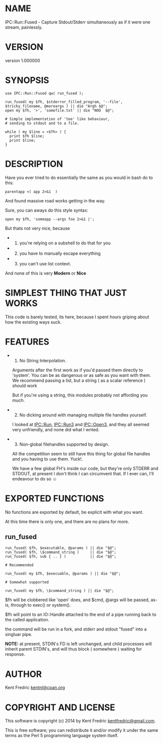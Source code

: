 # NAME

IPC::Run::Fused - Capture Stdout/Stderr simultaneously as if it were one stream, painlessly.

# VERSION

version 1.000000

# SYNOPSIS

    use IPC::Run::Fused qw( run_fused );

    run_fused( my $fh, $stderror_filled_program, '--file', $tricky_filename, @moreargs ) || die "Argh $@";
    open my $fh, '>', 'somefile.txt' || die "NOO  $@";

    # Simple implementation of 'tee' like behaviour,
    # sending to stdout and to a file.

    while ( my $line = <$fh> ) {
      print $fh $line;
      print $line;
    }

# DESCRIPTION

Have you ever tried to do essentially the same as you would in bash do to this:

    parentapp <( app 2>&1  )

And found massive road works getting in the way.

Sure, you can aways do this style syntax:

    open my $fh, 'someapp --args foo 2>&1 |';

But thats not very nice, because

- 1. you're relying on a subshell to do that for you
- 2. you have to manually escape everything
- 3. you can't use list context.

And none of this is very **Modern** or **Nice**

# SIMPLEST THING THAT JUST WORKS

This code is barely tested, its here, because I spent hours griping about how the existing ways suck.

# FEATURES

- 1. No String Interpolation.

    Arguments after the first work as if you'd passed them directly to 'system'. You can be as dangerous or as
    safe as you want with them. We recommend passing a list, but a string ( as a scalar reference ) should work

    But if you're using a string, this modules probably not affording you much.

- 2. No dicking around with managing multiple file handles yourself.

    I looked at [IPC::Run](https://metacpan.org/pod/IPC::Run), [IPC::Run3](https://metacpan.org/pod/IPC::Run3) and [IPC::Open3](https://metacpan.org/pod/IPC::Open3), and they all seemed very unfriendly, and none did what I wnted.

- 3. Non-global filehandles supported by design.

    All the competition seem to still have this thing for global file handles and you having to use them. Yuck!.

    We have a few global FH's inside our code, but they're only STDERR and STDOUT, at present I don't think I can circumvent that. If I ever can, I'll endeavour to do so ☺

# EXPORTED FUNCTIONS

No functions are exported by default, be explicit with what you want.

At this time there is only one, and there are no plans for more.

## run\_fused

    run_fused( $fh, $executable, @params ) || die "$@";
    run_fused( $fh, \$command_string )     || die "$@";
    run_fused( $fh, sub { .. } )           || die "$@";

    # Recommended

    run_fused( my $fh, $execuable, @params ) || die "$@";

    # Somewhat supported

    run_fused( my $fh, \$command_string ) || die "$@";

$fh will be clobbered like 'open' does, and $cmd, @args will be passed, as-is, through to exec() or system().

$fh will point to an IO::Handle attached to the end of a pipe running back to the called application.

the command will be run in a fork, and stderr and stdout "fused" into a singluar pipe.

**NOTE:** at present, STDIN's FD is left unchanged, and child processes will inherit parent STDIN's, and will thus block ( somewhere ) waiting for response.

# AUTHOR

Kent Fredric <kentnl@cpan.org>

# COPYRIGHT AND LICENSE

This software is copyright (c) 2014 by Kent Fredric <kentfredric@gmail.com>.

This is free software; you can redistribute it and/or modify it under
the same terms as the Perl 5 programming language system itself.
